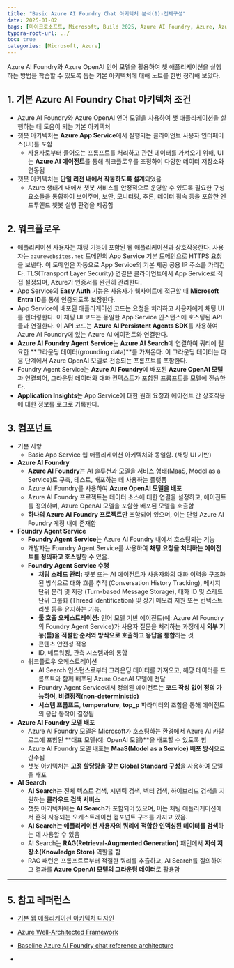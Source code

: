 ```yaml
---
title: "Basic Azure AI Foundry Chat 아키텍처 분석(1)-전체구성"
date: 2025-01-02
tags: [마이크로소프트, Microsoft, Build 2025, Azure AI Foundry, Azure, Azure AI Foundry SDK, Azure OpenAI Studio, Azure OpenAI Service, Azure Machine Learning, Azure App Service, Azure Key Vault, Azure Monitor]
typora-root-url: ../
toc: true
categories: [Microsoft, Azure]
---
```


Azure AI Foundry와 Azure OpenAI 언어 모델을 활용하여 챗 애플리케이션을 실행하는 방법을 학습할 수 있도록 돕는 기본 아키텍처에 대해 노트를 한번 정리해 보았다. 



## 1. 기본 Azure AI Foundry Chat 아키텍처 조건

* Azure AI Foundry와 Azure OpenAI 언어 모델을 사용하여 챗 애플리케이션을 실행하는 데 도움이 되는 기본 아키텍처
* 챗봇 아키텍처는 **Azure App Service**에서 실행되는 클라이언트 사용자 인터페이스(UI)를 포함
  * 사용자로부터 들어오는 프롬프트를 처리하고 관련 데이터를 가져오기 위해, UI는 **Azure AI 에이전트**를 통해 워크플로우를 조정하여 다양한 데이터 저장소와 연동됨
* 챗봇 아키텍처는 **단일 리전 내에서 작동하도록 설계**되었음 
  * Azure 생태계 내에서 챗봇 서비스를 안정적으로 운영할 수 있도록 필요한 구성 요소들을 통합하여 보여주며, 보안, 모니터링, 추론, 데이터 접속 등을 포함한 엔드투엔드 챗봇 실행 환경을 제공함



## 2. 워크플로우

* 애플리케이션 사용자는 채팅 기능이 포함된 웹 애플리케이션과 상호작용한다. 사용자는 `azurewebsites.net` 도메인의 App Service 기본 도메인으로 HTTPS 요청을 보낸다. 이 도메인은 자동으로 App Service의 기본 제공 공용 IP 주소를 가리킨다. TLS(Transport Layer Security) 연결은 클라이언트에서 App Service로 직접 설정되며, Azure가 인증서를 완전히 관리한다.
* App Service의 **Easy Auth** 기능은 사용자가 웹사이트에 접근할 때 **Microsoft Entra ID**를 통해 인증되도록 보장한다. 
* App Service에 배포된 애플리케이션 코드는 요청을 처리하고 사용자에게 채팅 UI를 렌더링한다. 이 채팅 UI 코드는 동일한 App Service 인스턴스에 호스팅된 API들과 연결한다. 이 API 코드는 **Azure AI Persistent Agents SDK**를 사용하여 Azure AI Foundry에 있는 Azure AI 에이전트와 연결한다.
* **Azure AI Foundry Agent Service**는 **Azure AI Search**에 연결하여 쿼리에 필요한 **그라운딩 데이터(grounding data)**를 가져온다. 이 그라운딩 데이터는 다음 단계에서 Azure OpenAI 모델로 전송되는 프롬프트를 포함한다. 
* Foundry Agent Service는 **Azure AI Foundry**에 배포된 **Azure OpenAI 모델**과 연결되어, 그라운딩 데이터와 대화 컨텍스트가 포함된 프롬프트를 모델에 전송한다. 
* **Application Insights**는 App Service에 대한 원래 요청과 에이전트 간 상호작용에 대한 정보를 로그로 기록한다. 



## 3. 컴포넌트

* 기본 사항
  * Basic App Service 웹 애플리케이션 아키텍처와 동일함. (채팅 UI 기반)
* **Azure AI Foundry**
  * **Azure AI Foundry**는 AI 솔루션과 모델을 서비스 형태(MaaS, Model as a Service)로 구축, 테스트, 배포하는 데 사용하는 플랫폼
  * Azure AI Foundry를 사용하여 **Azure OpenAI 모델을 배포**
  * Azure AI Foundry 프로젝트는 데이터 소스에 대한 연결을 설정하고, 에이전트를 정의하며, Azure OpenAI 모델을 포함한 배포된 모델을 호출함
  * **하나의 Azure AI Foundry 프로젝트만** 포함되어 있으며, 이는 단일 Azure AI Foundry 계정 내에 존재함
* **Foundry Agent Service**
  * **Foundry Agent Service**는 Azure AI Foundry 내에서 호스팅되는 기능
  * 개발자는 Foundry Agent Service를 사용하여 **채팅 요청을 처리하는 에이전트를 정의하고 호스팅**할 수 있음. 
  * **Foundry Agent Service 수행**
    * **채팅 스레드 관리:** 챗봇 또는 AI 에이전트가 사용자와의 대화 이력을 구조화된 방식으로 대화 흐름 추적 (Conversation History Tracking), 메시지 단위 분리 및 저장 (Turn-based Message Storage), 대화 ID 및 스레드 단위 그룹화 (Thread Identification) 및 장기 메모리 지원 또는 컨텍스트 리셋 등을 유지하는 기능.
    * **툴 호출 오케스트레이션:** 언어 모델 기반 에이전트(예: Azure AI Foundry의 Foundry Agent Service)가 사용자 질문을 처리하는 과정에서 **외부 기능(툴)을 적절한 순서와 방식으로 호출하고 응답을 통합**하는 것
    * 콘텐츠 안전성 적용
    * ID, 네트워킹, 관측 시스템과의 통합
  * 워크플로우 오케스트레이션
    * AI Search 인스턴스로부터 그라운딩 데이터를 가져오고, 해당 데이터를 프롬프트와 함께 배포된 Azure OpenAI 모델에 전달
    * Foundry Agent Service에서 정의된 에이전트는 **코드 작성 없이 정의 가능하며, 비결정적(non-deterministic)**
    * **시스템 프롬프트**, **temperature**, **top_p** 파라미터의 조합을 통해 에이전트의 응답 동작이 결정됨
* **Azure AI Foundry 모델 배포**
  * Azure AI Foundry 모델은 Microsoft가 호스팅하는 환경에서 Azure AI 카탈로그에 포함된 **대표 모델(예: OpenAI 모델)**을 배포할 수 있도록 함
  * Azure AI Foundry 모델 배포는 **MaaS(Model as a Service) 배포 방식**으로 간주됨
  * 챗봇 아키텍처는 **고정 할당량을 갖는 Global Standard 구성**을 사용하여 모델을 배포
* **AI Search**
  * **AI Search**는 전체 텍스트 검색, 시맨틱 검색, 벡터 검색, 하이브리드 검색을 지원하는 **클라우드 검색 서비스**
  * 챗봇 아키텍처에는 **AI Search**가 포함되어 있으며, 이는 채팅 애플리케이션에서 흔히 사용되는 오케스트레이션 컴포넌트 구조를 가지고 있음.
  * **AI Search는 애플리케이션 사용자의 쿼리에 적합한 인덱싱된 데이터를 검색**하는 데 사용할 수 있음
  * AI Search는 **RAG(Retrieval-Augmented Generation)** 패턴에서 **지식 저장소(Knowledge Store)** 역할을 함
  * RAG 패턴은 프롬프트로부터 적절한 쿼리를 추출하고, AI Search를 질의하여 그 결과를 **Azure OpenAI 모델의 그라운딩 데이터**로 활용함

* * * * 





## 5. 참고 레퍼런스

* [기본 웹 애플리케이션 아키텍처 디자인](https://learn.microsoft.com/en-us/azure/architecture/web-apps/app-service/architectures/basic-web-app)

* [Azure Well-Architected Framework](https://learn.microsoft.com/en-us/azure/well-architected/)
* [Baseline Azure AI Foundry chat reference architecture](https://learn.microsoft.com/en-us/azure/architecture/ai-ml/architecture/baseline-azure-ai-foundry-chat)
* 